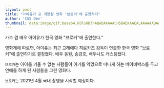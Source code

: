 ```yaml
---
layout: post
title: "아이유가 곧 개봉될 영화 '브로커'에 출연하다"
author: 'CSS Dev'
thumbnail: data:image/gif;base64,R0lGODlhAQABAAAAACH5BAEKAAEALAAAAAABAAEAAAICTAEAOw==
---
```



가수 겸 배우 아이유가 한국 영화 "브로커"에 출연한다.“

영화계에 따르면, 아이유는 최근 고레에다 히로카즈 감독이 연출한 한국 영화 "브로커"에 출연하기로 결정했다. 배우 동원, 송강호, 배두나도 캐스팅됐다.

`브로커`는 아이를 키울 수 없는 사람들이 아기를 익명으로 떠나게 하는 베이비박스를 두고 연애를 하게 된 사람들을 그린 영화다.

`브로커`는 2021년 4월 국내 촬영을 시작할 예정이다.